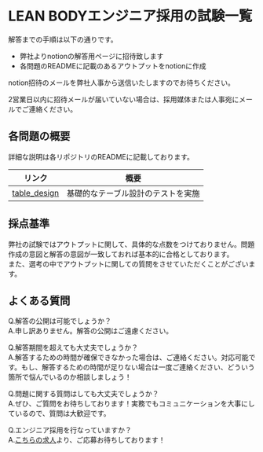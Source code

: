 # LEAN BODYエンジニア採用の試験一覧
解答までの手順は以下の通りです。
* 弊社よりnotionの解答用ページに招待致します
* 各問題のREADMEに記載のあるアウトプットをnotionに作成

notion招待のメールを弊社人事から送信いたしますのでお待ちください。

2営業日以内に招待メールが届いていない場合は、採用媒体または人事宛にメールでご連絡ください。

## 各問題の概要
詳細な説明は各リポジトリのREADMEに記載しております。

| リンク | 概要 |
| ---- | --- |
| [table_design](https://github.com/wondernuts/recruitment_exam/tree/main/table_design) | 基礎的なテーブル設計のテストを実施 |

## 採点基準
弊社の試験ではアウトプットに関して、具体的な点数をつけておりません。問題作成の意図と解答の意図が一致しておれば基本的に合格としております。  
また、選考の中でアウトプットに関しての質問をさせていただくことがございます。

## よくある質問
Q.解答の公開は可能でしょうか？  
A.申し訳ありません。解答の公開はご遠慮ください。

Q.解答期間を超えても大丈夫でしょうか？  
A.解答するための時間が確保できなかった場合は、ご連絡ください。対応可能です。もし、解答するための時間が足りない場合は一度ご連絡ください、どういう箇所で悩んでいるのか相談しましょう！

Q.問題に関する質問はしても大丈夫でしょうか？  
A.ぜひ、ご質問をお待ちしております！実務でもコミュニケーションを大事にしているので、質問は大歓迎です。

Q.エンジニア採用を行なっていますか？  
A.[こちらの求人](https://herp.careers/v1/leanbody)より、ご応募お待ちしております！
